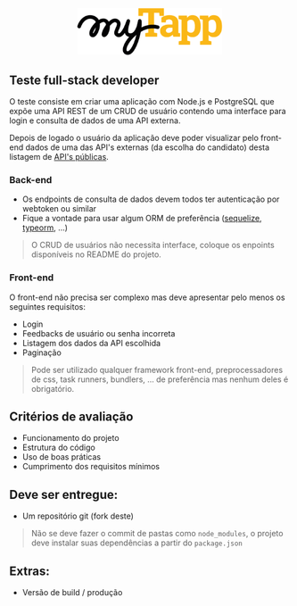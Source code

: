 <p align="center">
  <img width="260" src="https://raw.githubusercontent.com/myTapp/temos-vagas/master/logo_mytapp_primario.png?raw=true">
</p>

## Teste full-stack developer
O teste consiste em criar uma aplicação com Node.js e PostgreSQL que expõe uma API REST de um CRUD de usuário contendo uma interface para login e consulta de dados de uma API externa.

Depois de logado o usuário da aplicação deve poder visualizar pelo front-end dados de uma das API's externas (da escolha do candidato) desta listagem de [API's públicas](https://github.com/toddmotto/public-apis).

### Back-end
- Os endpoints de consulta de dados devem todos ter autenticação por webtoken ou similar
- Fique a vontade para usar algum ORM de preferência ([sequelize](https://github.com/sequelize/sequelize), [typeorm](https://github.com/typeorm/typeorm), ...)

> O CRUD de usuários não necessita interface, coloque os enpoints disponíveis no README do projeto.

### Front-end
O front-end não precisa ser complexo mas deve apresentar pelo menos os seguintes requisitos:
  - Login
  - Feedbacks de usuário ou senha incorreta
  - Listagem dos dados da API escolhida
  - Paginação
  
> Pode ser utilizado qualquer framework front-end, preprocessadores de css, task runners, bundlers, ... de preferência mas nenhum deles é obrigatório.

## Critérios de avaliação
- Funcionamento do projeto
- Estrutura do código
- Uso de boas práticas
- Cumprimento dos requisitos mínimos

## Deve ser entregue:
- Um repositório git (fork deste)
> Não se deve fazer o commit de pastas como `node_modules`, o projeto deve instalar suas dependências a partir do `package.json`

## Extras:
- Versão de build / produção
